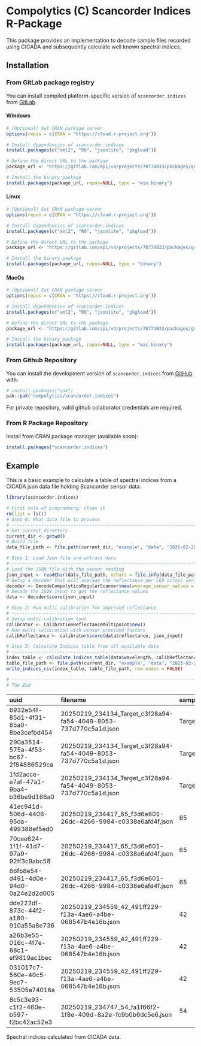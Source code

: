 <!-- README.md is generated from README.Rmd. Please edit that file -->

# Compolytics (C) Scancorder Indices R-Package

<!-- badges: start -->
<!-- badges: end -->

This package provides an implementation to decode sample files recorded
using CICADA and subsequently calculate well known spectral indices.

## Installation

### From GitLab package registry

You can install compiled platform-specific version of
`scancorder.indices` from
[GitLab](https://gitlab.com/compolytics-public/scancorder.indices/-/packages/).

#### Windows

``` r
# (Optional) Set CRAN package server
options(repos = c(CRAN = "https://cloud.r-project.org"))

# Install dependencies of scancorder.indices
install.packages(c("xml2", "R6", "jsonlite", "pkgload"))

# Define the direct URL to the package
package_url <- "https://gitlab.com/api/v4/projects/70774833/packages/generic/scancorder.indices/1.1.1/windows/scancorder.indices.zip"

# Install the binary package
install.packages(package_url, repos=NULL, type = "win.binary")
```

#### Linux

``` r
# (Optional) Set CRAN package server
options(repos = c(CRAN = "https://cloud.r-project.org"))

# Install dependencies of scancorder.indices
install.packages(c("xml2", "R6", "jsonlite", "pkgload"))

# Define the direct URL to the package
package_url <- "https://gitlab.com/api/v4/projects/70774833/packages/generic/scancorder.indices/1.1.1/linux/scancorder.indices.tar.gz"

# Install the binary package
install.packages(package_url, repos=NULL, type = "binary")
```

#### MacOs

``` r
# (Optional) Set CRAN package server
options(repos = c(CRAN = "https://cloud.r-project.org"))

# Install dependencies of scancorder.indices
install.packages(c("xml2", "R6", "jsonlite", "pkgload"))

# Define the direct URL to the package
package_url <- "https://gitlab.com/api/v4/projects/70774833/packages/generic/scancorder.indices/1.1.1/macos/scancorder.indices.tgz"

# Install the binary package
install.packages(package_url, repos=NULL, type = "mac.binary")
```

### From Github Repository

You can install the development version of `scancorder.indices` from
[GitHub](https://github.com/) with:

``` r
# install.packages("pak")
pak::pak("compolytics/scancorder.indices")
```

For private repository, valid github colaborator credentials are
required.

### From R Package Repository

Install from CRAN package manager (available soon):

``` r
install.packages("scancorder.indices")
```

## Example

This is a basic example to calculate a table of spectral indices from a
CICADA json data file holding Scancorder sensor data.

``` r
library(scancorder.indices)

# First rule of programming: clean it
rm(list = ls())
# Step 0: What data file to process
# ------------------------------------------------------------------------------
# Get current directory
current_dir <- getwd()
# Build file
data_file_path <- file.path(current_dir, "example", "data", "2025-02-20_11-57-59_exampleDataFiles.json")

# Step 1: Load Json file and extract data
# ------------------------------------------------------------------------------
# Load the JSON file with the sensor reading
json_input <- readChar(data_file_path, nchars = file.info(data_file_path)$size)
# Setup a decoder that will average the reflectance per LED across sensor channels
decoder <- DecodeCompolyticsRegularScanner$new(average_sensor_values = TRUE)
# Decode the JSON input to get the reflectance values
data <- decoder$score(json_input)

# Step 2: Run multi calibration for improved reflectance
# ------------------------------------------------------------------------------
# Setup multi-calibration tool
calibrator <- CalibrationReflectanceMultipoint$new()
# Run multi-calibration with sensor provided factors
calibReflectance <- calibrator$score(data$reflectance, json_input)

# Step 3: Calculate Indices table from all available data
# ------------------------------------------------------------------------------
index_table <- calculate_indices_table(data$wavelength, calibReflectance, data$fwhm, data$meta_table)
table_file_path <- file.path(current_dir, "example", "data", "2025-02-20_11-57-59_exampleDataFiles_Indices.csv")
write_indices_csv(index_table, table_file_path, row.names = FALSE)

# ------------------------------------------------------------------------------
# The End
```

| uuid | filename | sampleID | sample | ARI1 | ARI2 | CI | CRI1 | CRI2 | Datt6 | DWSI4 | GI | GM1 | GM2 | LIC1 | NDI | NDVI | NDVI4 | NDVIg | PSNDa1 | PSNDc1 | PSSRa1 | PSSRc1 | RDVI | RGI | RGR | RVI | RVI2 | SAVI | SIPI1 | SR.550.800. | SR.556.750. | SR.605.670. | SR.675.555. | SR.683.510. | SR.694.840. | SR.695.800. | SR.750.705. | SR.752.690. | SR.800.600. | SR.800.960. | SR.810.560. | WBI3 |
|:--|:----|:-|-:|-:|-:|-:|-:|-:|-:|-:|-:|-:|-:|-:|-:|-:|-:|-:|-:|-:|-:|-:|-:|-:|-:|-:|-:|-:|-:|-:|-:|-:|-:|-:|-:|-:|-:|-:|-:|-:|-:|-:|
| 6932e54f-85d1-4f31-85a0-8be3cefbd454 | 20250219_234134_Target_c3f28a94-fa54-4049-8053-737d770c5a1d.json | Target | 1 | -3.458221 | -3.179286 | 1.298878 | 3.119617 | -0.3386042 | -2.6567036 | -0.682670 | -0.682670 | -1.9026446 | 1.298878 | 0.1265828 | 0.1265828 | -0.0122657 | 0.1265828 | 3.215711 | 0.1265828 | -0.0108343 | 1.289857 | 0.9785637 | 0.1617137 | -1.4648365 | -0.682670 | 1.289857 | 1.3181120 | 0.1453465 | 1026669.711 | -0.5292604 | -0.5255842 | 1.2804429 | -1.4648365 | 0.7586609 | 0.7735897 | 0.7752800 | 1.298878 | 1.298878 | 1.007352 | 1.0094401 | -1.8894290 | 1.0443511 |
| 290a3514-575a-4f53-bc67-2f84886529ca | 20250219_234134_Target_c3f28a94-fa54-4049-8053-737d770c5a1d.json | Target | 2 | -2.610868 | -2.391208 | 1.361998 | 2.216364 | -0.3945040 | -1.5450711 | -1.277647 | -1.277647 | -1.0660203 | 1.361998 | 0.1457918 | 0.1457918 | -0.0148908 | 0.1457918 | 31.293721 | 0.1457918 | -0.0100826 | 1.341349 | 0.9800361 | 0.1843365 | -0.7826887 | -1.277647 | 1.341349 | 1.3686735 | 0.1665860 | 915679.869 | -0.9525088 | -0.9380685 | 1.3227578 | -0.7826887 | 0.7306344 | 0.7419078 | 0.7455179 | 1.361998 | 1.361998 | 1.014055 | 1.0170510 | -1.0498590 | 1.0381601 |
| 1fd2acce-e7af-47a1-9ba4-b36be9d166a0 | 20250219_234134_Target_c3f28a94-fa54-4049-8053-737d770c5a1d.json | Target | 3 | -2.571771 | -2.337809 | 1.372820 | 2.162160 | -0.4096117 | -1.4730618 | -1.384593 | -1.384593 | -0.9914975 | 1.372820 | 0.1516180 | 0.1516180 | -0.0123266 | 0.1516180 | -234.224355 | 0.1516180 | -0.0075158 | 1.357428 | 0.9850804 | 0.1905021 | -0.7222339 | -1.384593 | 1.357428 | 1.3779875 | 0.1727227 | 882658.241 | -1.0200117 | -1.0085754 | 1.3340011 | -0.7222339 | 0.7256960 | 0.7321450 | 0.7366870 | 1.372820 | 1.372820 | 1.017562 | 1.0138780 | -0.9803809 | 1.0356221 |
| 41ec941d-506d-4406-95da-499388ef5ed0 | 20250219_234417_65_f3d6e601-26dc-4266-9984-c0338e6afd4f.json | 65 | 4 | 10.011793 | 5.439226 | -4.125287 | 7.500076 | 17.5118685 | 2.7362376 | 21.194845 | 21.194845 | -0.1946363 | -4.125287 | 1.4247580 | 1.4247580 | 0.6410276 | 1.4247580 | -1.483350 | 1.4247580 | 0.5837945 | -5.708563 | 3.8053181 | 0.9537499 | 0.0471813 | 21.194845 | -5.708563 | -1.5001539 | 1.0100885 | 6991.253 | -3.7128162 | -5.1377874 | -1.2672815 | 0.0471813 | -0.6665983 | -0.1811830 | -0.1751754 | -4.125287 | -4.125287 | 4.504574 | 1.0697564 | -0.2693373 | 0.9811623 |
| 70cee624-1f1f-41d7-97a9-92ff3c9abc58 | 20250219_234417_65_f3d6e601-26dc-4266-9984-c0338e6afd4f.json | 65 | 5 | 10.634579 | 5.413220 | -4.282800 | 11.098259 | 21.7328386 | 2.6102100 | 23.876760 | 23.876760 | -0.1793710 | -4.282800 | 1.4301218 | 1.4301218 | 0.6356522 | 1.4301218 | -1.437155 | 1.4301218 | 0.6881149 | -5.649845 | 5.4126173 | 0.9256391 | 0.0418817 | 23.876760 | -5.649845 | -1.0438287 | 0.9779599 | 5442.702 | -4.2260910 | -5.5750357 | -1.2024157 | 0.0418817 | -0.9580116 | -0.1780944 | -0.1769960 | -4.282800 | -4.282800 | 4.698745 | 1.1123385 | -0.2366253 | 1.0140560 |
| 86fb8e54-d491-4d0e-94d0-0a24e2d2d005 | 20250219_234417_65_f3d6e601-26dc-4266-9984-c0338e6afd4f.json | 65 | 6 | 13.851054 | 7.031454 | -5.444666 | 10.475434 | 24.3264880 | 3.3052909 | 31.157980 | 31.157980 | -0.1747439 | -5.444666 | 1.3192538 | 1.3192538 | 0.5806310 | 1.3192538 | -1.423490 | 1.3192538 | 0.6713054 | -7.264608 | 5.0846752 | 0.8728716 | 0.0320945 | 31.157980 | -7.264608 | -1.4287261 | 0.9237793 | 3937.946 | -4.2890103 | -5.7226617 | -1.5797075 | 0.0320945 | -0.6999242 | -0.1389539 | -0.1376537 | -5.444666 | -5.444666 | 4.598705 | 1.1950001 | -0.2331540 | 0.9129483 |
| dde222df-873c-44f2-a180-910a55a8e736 | 20250219_234559_42_491ff229-f13a-4ae6-a4be-068547b4e16b.json | 42 | 7 | 7.598013 | 2.929146 | -2.573897 | 11.158867 | 18.7568802 | 1.3337120 | 17.311601 | 17.311601 | -0.1486805 | -2.573897 | 1.9484424 | 1.9484424 | 0.5646673 | 1.9484424 | -1.349294 | 1.9484424 | 0.6095530 | -3.108720 | 4.1223337 | 0.9963840 | 0.0577647 | 17.311601 | -3.108720 | -0.7541167 | 1.0036563 | 5426.120 | -5.5687221 | -6.7258331 | -0.6164052 | 0.0577647 | -1.3260548 | -0.3492540 | -0.3216757 | -2.573897 | -2.573897 | 5.043307 | 0.9200127 | -0.1795744 | 1.1524479 |
| a26b3e55-016c-4f7e-88c1-ef9819ac1bec | 20250219_234559_42_491ff229-f13a-4ae6-a4be-068547b4e16b.json | 42 | 8 | 7.555945 | 2.780914 | -2.623991 | 11.688010 | 19.2439553 | 1.2291974 | 17.577078 | 17.577078 | -0.1492848 | -2.623991 | 2.0263406 | 2.0263406 | 0.5683999 | 2.0263406 | -1.350963 | 2.0263406 | 0.6104353 | -2.948671 | 4.1339356 | 0.9993507 | 0.0568923 | 17.577078 | -2.948671 | -0.7132841 | 0.9947031 | 5314.234 | -5.9610174 | -6.6986046 | -0.6275697 | 0.0568923 | -1.4019658 | -0.3708166 | -0.3391359 | -2.623991 | -2.623991 | 4.698555 | 0.9242000 | -0.1677566 | 1.1029792 |
| 031017c7-560e-40c5-9ec7-53505a74016a | 20250219_234559_42_491ff229-f13a-4ae6-a4be-068547b4e16b.json | 42 | 9 | 6.967814 | 2.211645 | -2.352071 | 12.345558 | 19.3133716 | 0.9772645 | 16.348018 | 16.348018 | -0.1438750 | -2.352071 | 2.4752041 | 2.4752041 | 0.5280057 | 2.4752041 | -1.336107 | 2.4752041 | 0.5811069 | -2.355745 | 3.7744878 | 1.0579016 | 0.0611695 | 16.348018 | -2.355745 | -0.6241230 | 0.9934812 | 5562.752 | -6.9396396 | -6.9504792 | -0.5110779 | 0.0611695 | -1.6022483 | -0.4645496 | -0.4244942 | -2.352071 | -2.352071 | 4.609365 | 0.8171123 | -0.1440997 | 1.1806195 |
| 8c5c3e93-c1f2-460e-b597-f2bc42ac52e3 | 20250219_234747_54_fa1f66f2-1f8e-409d-8a2e-fc9b0b6dc5e6.json | 54 | 10 | 7.053524 | 3.025472 | -2.292242 | 8.684947 | 15.7384712 | 1.5339708 | 16.454829 | 16.454829 | -0.1393051 | -2.292242 | 1.9004002 | 1.9004002 | 0.7401479 | 1.9004002 | -1.323704 | 1.9004002 | 0.5584480 | -3.221234 | 3.5294774 | 1.0335336 | 0.0607724 | 16.454829 | -3.221234 | -0.9126661 | 1.0595123 | 5313.458 | -5.1082372 | -7.1784869 | -0.6192480 | 0.0607724 | -1.0956910 | -0.2975259 | -0.3104400 | -2.292242 | -2.292242 | 5.201849 | 1.0136165 | -0.1957623 | 1.0996351 |

Spectral indices calculated from CICADA data.
